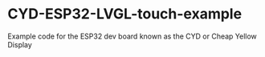 # CYD-ESP32-LVGL-touch-example
Example code for the ESP32 dev board known as the CYD or Cheap Yellow Display
